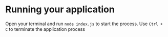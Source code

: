 # Running your application

Open your terminal and run `node index.js` to start the process.
Use `Ctrl + C` to terminate the application process